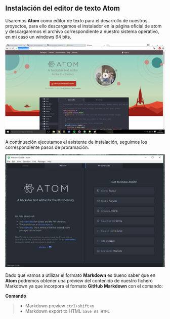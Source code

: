 ## Instalación del editor de texto Atom

Usaremos **Atom** como editor de texto para el desarrollo de nuestros proyectos, para ello descargamos el instalador en la página oficial de atom y descargaremos el archivo correspondiente a nuestro sistema operativo, en mi caso un windows 64 bits.

![](/assets/atom_nav.png)


A continuación ejecutamos el asistente de instalación, seguimos los correspondiente pasos de proramación.

![](/assets/atom1.png)

Dado que vamos a utilizar el formato **Markdown** es bueno saber que en **Atom** podremos obtener una preview del contenido de nuestro fichero Markdown ya que incorpora el formato **GitHub Markdown** con el comando:

**Comando**

> * Markdown preview `ctrl+shift+m`
> * Markdown export to HTML `Save As HTML`
